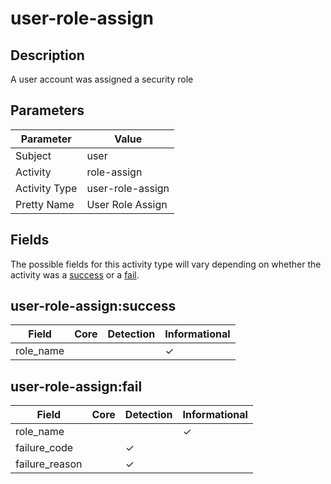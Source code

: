 user-role-assign
================

Description
-----------
A user account was assigned a security role

Parameters
----------
| Parameter     | Value            |
| ------------- | ---------------- |
| Subject       | user             |
| Activity      | role-assign      |
| Activity Type | user-role-assign |
| Pretty Name   | User Role Assign |


Fields
------

The possible fields for this activity type will vary depending on whether the activity was a [success](#user-role-assignsuccess) or a [fail](#user-role-assignfail).


user-role-assign:success
------------------------

| Field     | Core | Detection | Informational |
| --------- | ---- | --------- | ------------- |
| role_name |      |           | &#10003;      |

user-role-assign:fail
---------------------

| Field          | Core | Detection | Informational |
| -------------- | ---- | --------- | ------------- |
| role_name      |      |           | &#10003;      |
| failure_code   |      | &#10003;  |               |
| failure_reason |      | &#10003;  |               |